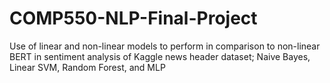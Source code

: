 # COMP550-NLP-Final-Project
Use of linear and non-linear models to perform in comparison to non-linear BERT in sentiment analysis of Kaggle news header dataset; Naive Bayes, Linear SVM, Random Forest, and MLP

